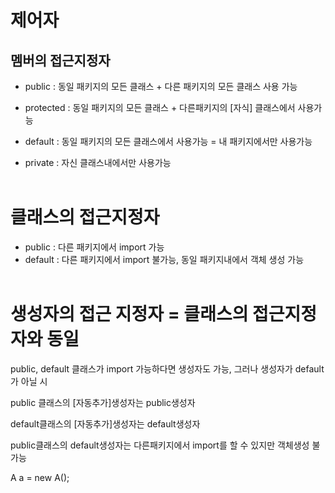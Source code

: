 # 제어자
## 멤버의 접근지정자
- public : 동일 패키지의 모든 클래스 + 다른 패키지의 모든 클래스 사용 가능
- protected   : 동일 패키지의 모든 클래스 + 다른패키지의 [자식] 클래스에서 사용가능
		
- default	    : 동일 패키지의 모든 클래스에서 사용가능  = 내 패키지에서만 사용가능
		
- private     : 자신 클래스내에서만 사용가능
<br><br>

# 클래스의 접근지정자
- public : 다른 패키지에서 import 가능
- default : 다른 패키지에서 import 불가능, 동일 패키지내에서 객체 생성 가능
<br><br>

# 생성자의 접근 지정자 = 클래스의 접근지정자와 동일
public, default 클래스가 import 가능하다면 생성자도 가능, 그러나 생성자가 default가 아닐 시 

public 클래스의 [자동추가]생성자는 public생성자

default클래스의 [자동추가]생성자는 default생성자
		
public클래스의 default생성자는 다른패키지에서 import를 할 수 있지만 객체생성 불가능

A a = new A();
		

